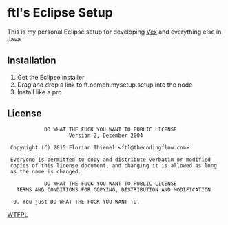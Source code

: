 # ftl's Eclipse Setup

This is my personal Eclipse setup for developing [Vex](https://www.eclipse.org/vex) and everything else in Java.

## Installation

1. Get the Eclipse installer
2. Drag and drop a link to ft.oomph.mysetup.setup into the <User Products> node
3. Install like a pro

## License
```
            DO WHAT THE FUCK YOU WANT TO PUBLIC LICENSE
                    Version 2, December 2004

 Copyright (C) 2015 Florian Thienel <ftl@thecodingflow.com>

 Everyone is permitted to copy and distribute verbatim or modified
 copies of this license document, and changing it is allowed as long
 as the name is changed.

            DO WHAT THE FUCK YOU WANT TO PUBLIC LICENSE
   TERMS AND CONDITIONS FOR COPYING, DISTRIBUTION AND MODIFICATION

  0. You just DO WHAT THE FUCK YOU WANT TO.
```

[WTFPL](http://www.wtfpl.net)

